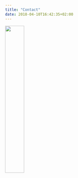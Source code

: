 ```yaml
---
title: "Contact"
date: 2018-04-10T16:42:35+02:00
---
```

<img src="/images/impressum.png" style="width:35%;"/>
